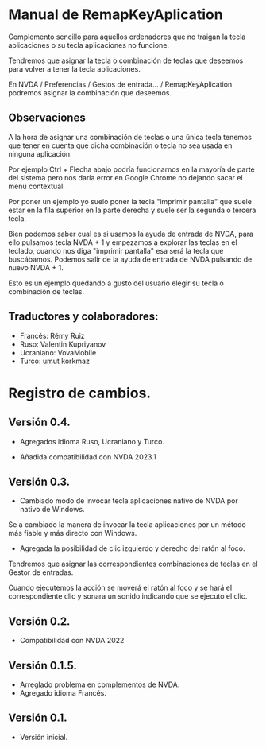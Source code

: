# Manual de RemapKeyAplication

Complemento sencillo para aquellos ordenadores que no traigan la tecla aplicaciones o su tecla aplicaciones no funcione.

Tendremos que asignar la tecla o combinación de teclas que deseemos para volver a tener la tecla aplicaciones.

En NVDA / Preferencias / Gestos de entrada... / RemapKeyAplication podremos asignar la combinación que deseemos.

## Observaciones

A la hora de asignar una combinación de teclas o una única tecla tenemos que tener en cuenta que dicha combinación o tecla no sea usada en ninguna aplicación.

Por ejemplo Ctrl + Flecha abajo podría funcionarnos en la mayoría de parte del sistema pero nos daría error en Google Chrome no dejando sacar el menú contextual.

Por poner un ejemplo yo suelo poner la tecla "imprimir pantalla" que suele estar en la fila superior en la parte derecha y suele ser la segunda o tercera tecla.

Bien podemos saber cual es si usamos la ayuda de entrada de NVDA, para ello pulsamos tecla NVDA + 1 y empezamos a explorar las teclas en el teclado, cuando nos diga "imprimir pantalla" esa será la tecla que buscábamos. Podemos salir de la ayuda de entrada de NVDA pulsando de nuevo NVDA + 1.

Esto es un ejemplo quedando a gusto del usuario elegir su tecla o combinación de teclas.

## Traductores y colaboradores:

* Francés: Rémy Ruiz
* Ruso: Valentin Kupriyanov
* Ucraniano: VovaMobile
* Turco: umut korkmaz

# Registro de cambios.
## Versión 0.4.

* Agregados idioma Ruso, Ucraniano y Turco.

* Añadida compatibilidad con NVDA 2023.1

## Versión 0.3.

* Cambiado modo de invocar tecla aplicaciones nativo de NVDA por nativo de Windows.

Se a cambiado la manera de invocar la tecla aplicaciones por un método más fiable y más directo con Windows.

* Agregada la posibilidad de clic izquierdo y derecho del ratón al foco.

Tendremos que asignar las correspondientes combinaciones de teclas en el Gestor de entradas.

Cuando ejecutemos la acción se moverá el ratón al foco y se hará el correspondiente clic y sonara un sonido indicando que se ejecuto el clic.

## Versión 0.2.

* Compatibilidad con NVDA 2022

## Versión 0.1.5.

* Arreglado problema en complementos de NVDA.
* Agregado idioma Francés.

## Versión 0.1.

* Versión inicial.